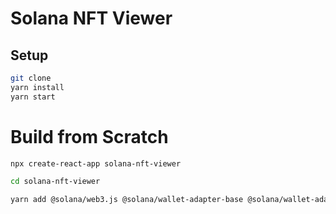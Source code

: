 # Solana NFT Viewer

## Setup

```bash
git clone
yarn install
yarn start
```

# Build from Scratch

```bash
npx create-react-app solana-nft-viewer

cd solana-nft-viewer

yarn add @solana/web3.js @solana/wallet-adapter-base @solana/wallet-adapter-wallets @solana/wallet-adapter-react @nfteyez/sol-rayz-react @nfteyez/sol-rayz
```
